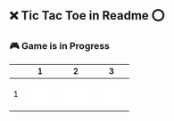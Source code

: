 ## ❌ Tic Tac Toe in Readme ⭕
### 🎮 Game is in Progress

|   | 1 | 2 | 3 |
|---|---|---|---|
| 1 |![](https://raw.githubusercontent.com/ARogueOtaku/ARogueOtaku/master/blank.png)|![](https://raw.githubusercontent.com/ARogueOtaku/ARogueOtaku/master/blank.png)|![](https://raw.githubusercontent.com/ARogueOtaku/ARogueOtaku/master/blank.png)|
